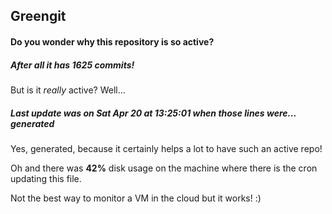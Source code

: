 ## Greengit

#### Do you wonder why this repository is so active?

##### After all it has 1625 commits!

But is it *really* active? Well...

##### Last update was on Sat Apr 20 at 13:25:01 when those lines were... generated

Yes, generated, because it certainly helps a lot to have such an active repo!

Oh and there was **42%** disk usage on the machine
where there is the cron updating this file.

Not the best way to monitor a VM in the cloud but it works! :)
